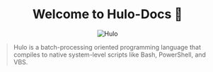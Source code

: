 <h1 align="center">Welcome to Hulo-Docs 👋</h1>

<center>

![Hulo](https://img.shields.io/badge/Hulo-%238866E9.svg?logoColor=white&style=for-the-badge)

</center>

> Hulo is a batch-processing oriented programming language that compiles to native system-level scripts like Bash, PowerShell, and VBS.